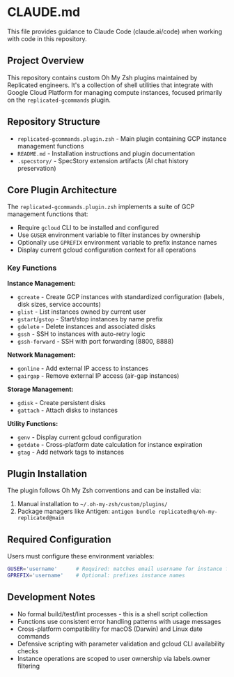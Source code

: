 # CLAUDE.md

This file provides guidance to Claude Code (claude.ai/code) when working with code in this repository.

## Project Overview

This repository contains custom Oh My Zsh plugins maintained by Replicated engineers. It's a collection of shell utilities that integrate with Google Cloud Platform for managing compute instances, focused primarily on the `replicated-gcommands` plugin.

## Repository Structure

- `replicated-gcommands.plugin.zsh` - Main plugin containing GCP instance management functions
- `README.md` - Installation instructions and plugin documentation
- `.specstory/` - SpecStory extension artifacts (AI chat history preservation)

## Core Plugin Architecture

The `replicated-gcommands.plugin.zsh` implements a suite of GCP management functions that:

- Require `gcloud` CLI to be installed and configured
- Use `GUSER` environment variable to filter instances by ownership
- Optionally use `GPREFIX` environment variable to prefix instance names
- Display current gcloud configuration context for all operations

### Key Functions

**Instance Management:**

- `gcreate` - Create GCP instances with standardized configuration (labels, disk sizes, service accounts)
- `glist` - List instances owned by current user
- `gstart`/`gstop` - Start/stop instances by name prefix
- `gdelete` - Delete instances and associated disks
- `gssh` - SSH to instances with auto-retry logic
- `gssh-forward` - SSH with port forwarding (8800, 8888)

**Network Management:**

- `gonline` - Add external IP access to instances
- `gairgap` - Remove external IP access (air-gap instances)

**Storage Management:**

- `gdisk` - Create persistent disks
- `gattach` - Attach disks to instances

**Utility Functions:**

- `genv` - Display current gcloud configuration
- `getdate` - Cross-platform date calculation for instance expiration
- `gtag` - Add network tags to instances

## Plugin Installation

The plugin follows Oh My Zsh conventions and can be installed via:

1. Manual installation to `~/.oh-my-zsh/custom/plugins/`
2. Package managers like Antigen: `antigen bundle replicatedhq/oh-my-replicated@main`

## Required Configuration

Users must configure these environment variables:

```zsh
GUSER='username'      # Required: matches email username for instance filtering
GPREFIX='username'    # Optional: prefixes instance names
```

## Development Notes

- No formal build/test/lint processes - this is a shell script collection
- Functions use consistent error handling patterns with usage messages
- Cross-platform compatibility for macOS (Darwin) and Linux date commands
- Defensive scripting with parameter validation and gcloud CLI availability checks
- Instance operations are scoped to user ownership via labels.owner filtering
